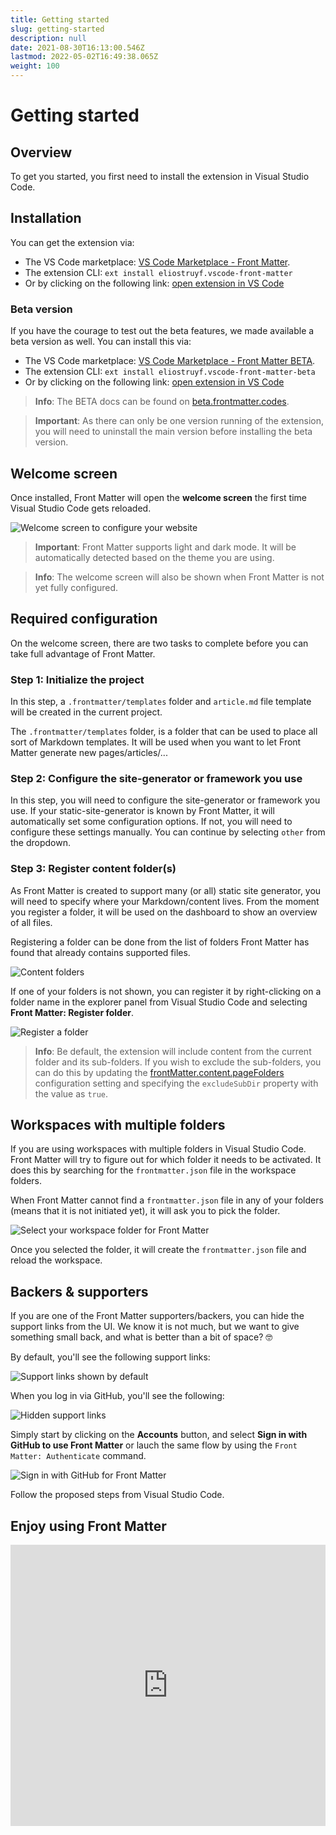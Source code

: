 ```yaml
---
title: Getting started
slug: getting-started
description: null
date: 2021-08-30T16:13:00.546Z
lastmod: 2022-05-02T16:49:38.065Z
weight: 100
---
```


# Getting started

## Overview

To get you started, you first need to install the extension in Visual Studio Code. 

## Installation

You can get the extension via:

- The VS Code marketplace: [VS Code Marketplace - Front Matter](https://marketplace.visualstudio.com/items?itemName=eliostruyf.vscode-front-matter).
- The extension CLI: `ext install eliostruyf.vscode-front-matter`
- Or by clicking on the following link: <a href="" title="open extension in VS Code" data-vscode="vscode:extension/eliostruyf.vscode-front-matter">open extension in VS Code</a>

### Beta version

If you have the courage to test out the beta features, we made available a beta version as well. You can install this via:

- The VS Code marketplace: [VS Code Marketplace - Front Matter BETA](https://marketplace.visualstudio.com/items?itemName=eliostruyf.vscode-front-matter-beta).
- The extension CLI: `ext install eliostruyf.vscode-front-matter-beta`
- Or by clicking on the following link: <a href="" title="open extension in VS Code" data-vscode="vscode:extension/eliostruyf.vscode-front-matter-beta">open extension in VS Code</a>

> **Info**: The BETA docs can be found on [beta.frontmatter.codes](https://beta.frontmatter.codes).

> **Important**: As there can only be one version running of the extension, you will need to uninstall the main version before installing the beta version.

## Welcome screen

Once installed, Front Matter will open the **welcome screen** the first time Visual Studio Code gets reloaded.

![Welcome screen to configure your website](/releases/7.2.0/welcome-screen-7.2.0.png)

> **Important**: Front Matter supports light and dark mode. It will be automatically detected based on the theme you are using.

> **Info**: The welcome screen will also be shown when Front Matter is not yet fully configured.

## Required configuration

On the welcome screen, there are two tasks to complete before you can take full advantage of Front Matter. 

### Step 1: Initialize the project

In this step, a `.frontmatter/templates` folder and `article.md` file template will be created in the current project.

The `.frontmatter/templates` folder, is a folder that can be used to place all sort of Markdown templates. It will be used when you want to let Front Matter generate new pages/articles/...

### Step 2: Configure the site-generator or framework you use

In this step, you will need to configure the site-generator or framework you use. If your static-site-generator is known by Front Matter, it will automatically set some configuration options. If not, you will need to configure these settings manually. You can continue by selecting `other` from the dropdown.

### Step 3: Register content folder(s)

As Front Matter is created to support many (or all) static site generator, you will need to specify where your Markdown/content lives. From the moment you register a folder, it will be used on the dashboard to show an overview of all files.

Registering a folder can be done from the list of folders Front Matter has found that already contains supported files.

![Content folders](/releases/7.2.0/content-list.png)

If one of your folders is not shown, you can register it by right-clicking on a folder name in the explorer panel from Visual Studio Code and selecting **Front Matter: Register folder**.

![Register a folder](/assets/register-folder.png)

> **Info**: Be default, the extension will include content from the current folder and its sub-folders. If you wish to exclude the sub-folders, you can do this by updating the [frontMatter.content.pageFolders](/docs/settings#frontmatter.content.pagefolders) configuration setting and specifying the `excludeSubDir` property with the value as `true`.

## Workspaces with multiple folders

If you are using workspaces with multiple folders in Visual Studio Code. Front Matter will try to figure out for which folder it needs to be activated. It does this by searching for the `frontmatter.json` file in the workspace folders.

When Front Matter cannot find a `frontmatter.json` file in any of your folders (means that it is not initiated yet), it will ask you to pick the folder.

![Select your workspace folder for Front Matter](/releases/v5.0.0/workspace-folder.png)

Once you selected the folder, it will create the `frontmatter.json` file and reload the workspace.

## Backers & supporters

If you are one of the Front Matter supporters/backers, you can hide the support links from the UI. We know it is not much, but we want to give something small back, and what is better than a bit of space? 🤓

By default, you'll see the following support links:

![Support links shown by default](/releases/v6.0.0/support-links.png)

When you log in via GitHub, you'll see the following:

![Hidden support links](/releases/v6.0.0/support-links-hidden.png)

Simply start by clicking on the **Accounts** button, and select **Sign in with GitHub to use Front Matter** or lauch the same flow by using the `Front Matter: Authenticate` command.

![Sign in with GitHub for Front Matter](/releases/v6.0.0/signin-github.png)

Follow the proposed steps from Visual Studio Code.

## Enjoy using Front Matter

<iframe src="https://player.vimeo.com/video/630150787?h=9988cff4f0&amp;title=0&amp;byline=0&amp;portrait=0&amp;speed=0&amp;badge=0&amp;autopause=0&amp;player_id=0&amp;app_id=56727" width="100%" height="450" frameborder="0" allow="autoplay; fullscreen; picture-in-picture" allowfullscreen title="Front Matter - Installation"></iframe>